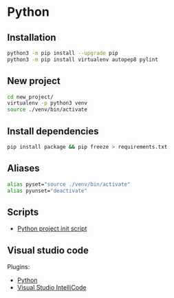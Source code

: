 # Python

## Installation

```bash
python3 -m pip install --upgrade pip
python3 -m pip install virtualenv autopep8 pylint
```

## New project

```bash
cd new_project/
virtualenv -p python3 venv
source ./venv/bin/activate
```

## Install dependencies

```bash
pip install package && pip freeze > requirements.txt
```

## Aliases

```bash
alias pyset="source ./venv/bin/activate"
alias pyunset="deactivate"
```

## Scripts

* [Python project init script](../scripts/pyinit)

## Visual studio code

Plugins: 

* [Python](https://github.com/Microsoft/vscode-python)
* [Visual Studio IntelliCode](https://github.com/MicrosoftDocs/intellicode)
